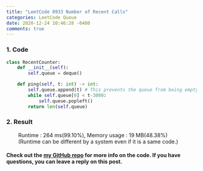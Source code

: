 ```yaml
---
title: "LeetCode 0933 Number of Recent Calls"
categories: LeetCode Queue
date: 2020-12-24 10:46:28 -0400
comments: true
---
```


### 1. Code
```python
class RecentCounter:
    def __init__(self):
        self.queue = deque()

    def ping(self, t: int) -> int:
        self.queue.append(t) # This prevents the queue from being empty
        while self.queue[0] < t-3000:
            self.queue.popleft()
        return len(self.queue)
```

### 2. Result
&nbsp;&nbsp;&nbsp;&nbsp;&nbsp;&nbsp;&nbsp;&nbsp;Runtime : 264 ms(99.10%), Memory usage : 19 MB(48.38%)  
&nbsp;&nbsp;&nbsp;&nbsp;&nbsp;&nbsp;&nbsp;&nbsp;(Runtime can be different by a system even if it is a same code.)

#### Check out the [my GitHub repo][hyuk-gh] for more info on the code. If you have questions, you can leave a reply on this post.
[hyuk-gh]: https://github.com/dlgur1994/StudyAlgorithms
